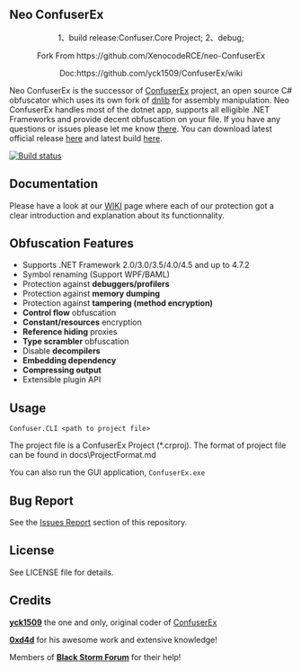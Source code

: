 Neo ConfuserEx
--------
<p align="center">
 1、build release:Confuser.Core Project;
 2、debug;
  </p>
<p align="center">
  Fork From https://github.com/XenocodeRCE/neo-ConfuserEx
  </p>
  <p align="center">
Doc:https://github.com/yck1509/ConfuserEx/wiki
    </p>

Neo ConfuserEx is the successor of [ConfuserEx](https://yck1509.github.io/ConfuserEx/) project, an open source C# obfuscator which uses its own fork of [dnlib](https://github.com/0xd4d/dnlib/) for assembly manipulation. Neo ConfuserEx handles most of the dotnet app, supports all elligible .NET Frameworks and provide decent obfuscation on your file. If you have any questions or issues please let me know [there](https://github.com/XenocodeRCE/neo-ConfuserEx/issues). You can download latest official release [here](https://github.com/XenocodeRCE/neo-ConfuserEx/releases) and latest build [here](https://ci.appveyor.com/project/XenocodeRCE/neo-confuserex/build/artifacts).

<p align="center">
  
[![Build status](https://img.shields.io/appveyor/ci/gruntjs/grunt.svg)](https://ci.appveyor.com/project/XenocodeRCE/neo-confuserex/build/artifacts)

</p>

Documentation
--------

Please have a look at our [WIKI](https://github.com/XenocodeRCE/neo-ConfuserEx/wiki) page where each of our protection got a clear introduction and explanation about its functionnality.

Obfuscation Features
--------
* Supports .NET Framework 2.0/3.0/3.5/4.0/4.5 and up to 4.7.2
* Symbol renaming (Support WPF/BAML)
* Protection against **debuggers/profilers**
* Protection against **memory dumping**
* Protection against **tampering (method encryption)**
* **Control flow** obfuscation
* **Constant/resources** encryption
* **Reference hiding** proxies
* **Type scrambler** obfuscation
* Disable **decompilers**
* **Embedding dependency**
* **Compressing output**
* Extensible plugin API


Usage
-----
`Confuser.CLI <path to project file>`

The project file is a ConfuserEx Project (*.crproj).
The format of project file can be found in docs\ProjectFormat.md

You can also run the GUI application, `ConfuserEx.exe`

Bug Report
----------
See the [Issues Report](https://github.com/XenocodeRCE/neo-ConfuserEx/issues) section of this repository.


License
-------
See LICENSE file for details.

Credits
-------
**[yck1509](https://github.com/yck1509)** the one and only, original coder of [ConfuserEx](https://yck1509.github.io/ConfuserEx/)

**[0xd4d](https://github.com/0xd4d)** for his awesome work and extensive knowledge!  

Members of **[Black Storm Forum](http://board.b-at-s.info/)** for their help!
